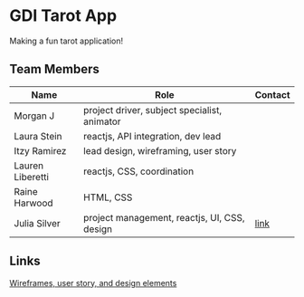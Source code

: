 # GDI Tarot App
Making a fun tarot application!

## Team Members
| Name | Role | Contact |
| - | - | - |
| Morgan J | project driver, subject specialist, animator | |
| Laura Stein | reactjs, API integration, dev lead | |
| Itzy Ramirez | lead design, wireframing, user story | |
| Lauren Liberetti | reactjs, CSS, coordination | |
| Raine Harwood | HTML, CSS | |
| Julia Silver | project management, reactjs, UI, CSS, design | [link](juliasilver.com) |


## Links
[Wireframes, user story, and design elements](https://www.figma.com/file/lSQ9oeAEw8eHLGKUCOLI72/Girl-Develop-It-Hackathon-(Tarot-Deck)?node-id=1%3A47)
